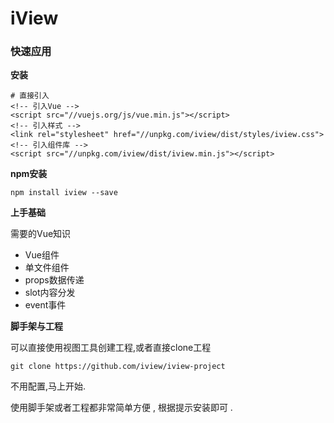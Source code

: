 # iView

### **快速应用**

**安装**

```
# 直接引入
<!-- 引入Vue -->
<script src="//vuejs.org/js/vue.min.js"></script>
<!-- 引入样式 -->
<link rel="stylesheet" href="//unpkg.com/iview/dist/styles/iview.css">
<!-- 引入组件库 -->
<script src="//unpkg.com/iview/dist/iview.min.js"></script>
```

**npm安装**

```
npm install iview --save
```

**上手基础**

需要的Vue知识

* Vue组件
* 单文件组件
* props数据传递
* slot内容分发
* event事件

**脚手架与工程**

可以直接使用视图工具创建工程,或者直接clone工程

```
git clone https://github.com/iview/iview-project
```

不用配置,马上开始.

使用脚手架或者工程都非常简单方便 , 根据提示安装即可 . 

